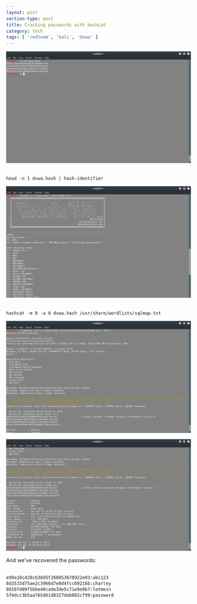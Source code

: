 ```yaml
---
layout: post
section-type: post
title: Cracking passwords with hashcat
category: tech
tags: [ 'redteam', 'kali', 'dvwa' ]
---
```


![hashcat](/img/posts/hashcat/hashcat.png)

<pre><code data-trim class="bash">
head -n 1 dvwa.hash | hash-identifier
</code></pre>

![hashcat](/img/posts/hashcat/hashcat-0.png)

<pre><code data-trim class="bash">
hashcat -m 0 -a 0 dvwa.hash /usr/share/wordlists/sqlmap.txt
</code></pre>

![hashcat](/img/posts/hashcat/hashcat-1.png)

![hashcat](/img/posts/hashcat/hashcat-2.png)

And we've recovered the passwords:

<pre><code data-trim class="bash">
e99a18c428cb38d5f260853678922e03:abc123
8d3533d75ae2c3966d7e0d4fcc69216b:charley                  
0d107d09f5bbe40cade3de5c71e9e9b7:letmein                  
5f4dcc3b5aa765d61d8327deb882cf99:password  
</code></pre>
